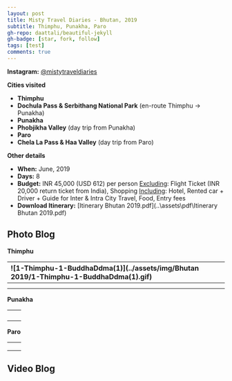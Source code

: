 ```yaml
---
layout: post
title: Misty Travel Diaries - Bhutan, 2019
subtitle: Thimphu, Punakha, Paro
gh-repo: daattali/beautiful-jekyll
gh-badge: [star, fork, follow]
tags: [test]
comments: true
---
```


**Instagram:** [@mistytraveldiaries](https://www.instagram.com/mistytraveldiaries/)



**Cities visited**

* **Thimphu**<br />
* **Dochula Pass & Serbithang National Park** (en-route Thimphu -> Punakha)
* **Punakha**<br />
* **Phobjikha Valley** (day trip from Punakha)
* **Paro**<br />
* **Chela La Pass & Haa Valley** (day trip from Paro)

**Other details**

* **When:** June, 2019
* **Days:** 8
* **Budget:** INR 45,000 (USD 612) per person
   <u>Excluding</u>: Flight Ticket (INR 20,000 return ticket from India), Shopping 
   <u>Including</u>: Hotel, Rented car + Driver + Guide for Inter & Intra City Travel, Food, Entry fees
* **Download Itinerary:**   [Itinerary Bhutan 2019.pdf](..\assets\pdf\Itinerary Bhutan 2019.pdf) 



## Photo Blog

**Thimphu**

| ![1-Thimphu-1-BuddhaDdma(1)](../assets/img/Bhutan 2019/1-Thimphu-1-BuddhaDdma(1).gif) |      |
| :----------------------------------------------------------- | ---- |
|                                                              |      |
|                                                              |      |



**Punakha**

|      |      |
| :--- | :--- |
|      |      |
|      |      |
|      |      |
|      |      |



**Paro**

|      |      |
| :--- | :--- |
|      |      |
|      |      |
|      |      |







## Video Blog


